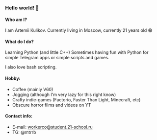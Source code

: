 ### Hello world! 👋

#### Who am I?

I am Artemii Kulikov.
 Currently living in Moscow, currently 21 years old 😁

#### What do I do?

Learning Python (and little C++)
Sometimes having fun with Python for simple Telegram apps or simple scripts and games.

I also love bash scripting.

#### Hobby:

- Coffee (mainly V60)
- Jogging (although I'm very lazy for this right know)
- Crafty indie-games (Factorio, Faster Than Light, Minecraft, etc)
- Obscure horror films and videos on YT

#### Contact info:

- E-mail: workerco@student.21-school.ru
- TG: @mtrrb

<!--
**vlle/vlle** is a ✨ _special_ ✨ repository because its `README.md` (this file) appears on your GitHub profile.

Here are some ideas to get you started:

- 🔭 I’m currently working on ...
- 🌱 I’m currently learning ...
- 👯 I’m looking to collaborate on ...
- 🤔 I’m looking for help with ...
- 💬 Ask me about ...
- 📫 How to reach me: ...
- 😄 Pronouns: ...
- ⚡ Fun fact: ...
-->
